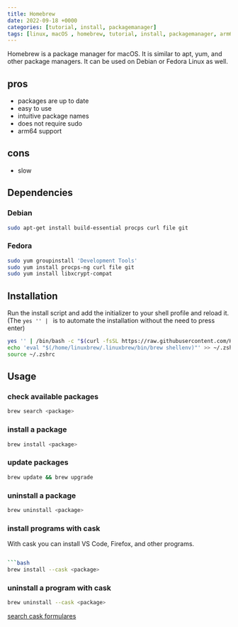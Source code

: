 ```yaml
---
title: Homebrew
date: 2022-09-18 +0000
categories: [tutorial, install, packagemanager]
tags: [linux, macOS , homebrew, tutorial, install, packagemanager, arm64, amd64]
---
```


Homebrew is a package manager for macOS. It is similar to apt, yum, and other package managers.
It can be used on Debian or Fedora Linux as well.

## pros

* packages are up to date
* easy to use
* intuitive package names
* does not require sudo
* arm64 support

## cons

* slow

## Dependencies

### Debian

```bash
sudo apt-get install build-essential procps curl file git
```

### Fedora

```bash
sudo yum groupinstall 'Development Tools'
sudo yum install procps-ng curl file git
sudo yum install libxcrypt-compat
```

## Installation

Run the install script and add the initializer to your shell profile and reload it. <br>
(The `yes '' | ` is to automate the installation without the need to press enter)

```bash
yes '' | /bin/bash -c "$(curl -fsSL https://raw.githubusercontent.com/Homebrew/install/HEAD/install.sh)"
echo 'eval "$(/home/linuxbrew/.linuxbrew/bin/brew shellenv)"' >> ~/.zshrc
source ~/.zshrc
```

## Usage

### check available packages

```bash
brew search <package>
```

### install a package

```bash
brew install <package>
```

### update packages

```bash
brew update && brew upgrade
```

### uninstall a package

```bash
brew uninstall <package>
```

### install programs with cask

With cask you can install VS Code, Firefox, and other programs.

```bash

```bash
brew install --cask <package>
```

### uninstall a program with cask

```bash
brew uninstall --cask <package>
```

[search cask formulares](https://formulae.brew.sh/cask/)
